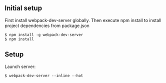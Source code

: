 ## Initial setup
First install webpack-dev-server globally. Then execute npm install to install project dependencies from package.json
```
$ npm install -g webpack-dev-server
$ npm install
```

## Setup

Launch server:

```
$ webpack-dev-server --inline --hot
```

